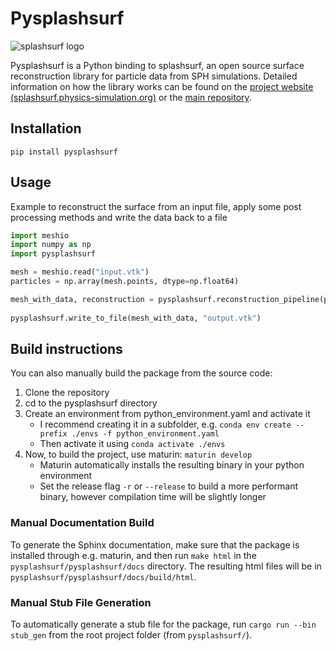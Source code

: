 # Pysplashsurf

![splashsurf logo](https://raw.githubusercontent.com/InteractiveComputerGraphics/splashsurf/main/logos/logo_small.svg "splashsurf")

Pysplashsurf is a Python binding to splashsurf, an open source surface reconstruction library for particle data from SPH simulations. Detailed information on how the library works can be found on the [project website (splashsurf.physics-simulation.org)](https://splashsurf.physics-simulation.org/) or the [main repository](https://github.com/InteractiveComputerGraphics/splashsurf).

## Installation
```
pip install pysplashsurf
```

## Usage
Example to reconstruct the surface from an input file, apply some post processing methods and write the data back to a file
```python
import meshio
import numpy as np
import pysplashsurf

mesh = meshio.read("input.vtk")
particles = np.array(mesh.points, dtype=np.float64)

mesh_with_data, reconstruction = pysplashsurf.reconstruction_pipeline(particles, particle_radius=0.025, rest_density=1000.0, smoothing_length=2.0, cube_size=0.5, iso_surface_threshold=0.6, mesh_smoothing_weights=True, mesh_smoothing_weights_normalization=13.0, mesh_smoothing_iters=25, normals_smoothing_iters=10, mesh_cleanup=True, decimate_barnacles=True, compute_normals=True, output_raw_normals=True, subdomain_grid=True, subdomain_num_cubes_per_dim=64, output_mesh_smoothing_weights=True)
    
pysplashsurf.write_to_file(mesh_with_data, "output.vtk")
```

## Build instructions
You can also manually build the package from the source code:
1. Clone the repository
2. cd to the pysplashsurf directory
3. Create an environment from python_environment.yaml and activate it
    - I recommend creating it in a subfolder, e.g.
    ```conda env create --prefix ./envs -f python_environment.yaml```
    - Then activate it using `conda activate ./envs`
4. Now, to build the project, use maturin: `maturin develop`
    - Maturin automatically installs the resulting binary in your python environment
    - Set the release flag `-r` or `--release` to build a more performant binary, however compilation time will be slightly longer

### Manual Documentation Build
To generate the Sphinx documentation, make sure that the package is installed through e.g. maturin, and then run `make html` in the `pysplashsurf/pysplashsurf/docs` directory. The resulting html files will be in `pysplashsurf/pysplashsurf/docs/build/html`.

### Manual Stub File Generation
To automatically generate a stub file for the package, run `cargo run --bin stub_gen` from the root project folder (from `pysplashsurf/`).